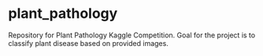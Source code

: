 # plant_pathology
Repository for Plant Pathology Kaggle Competition. Goal for the project is to classify plant disease based on provided images.
